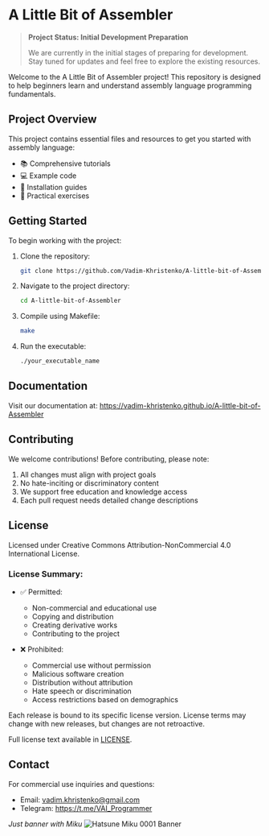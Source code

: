 # A Little Bit of Assembler

> **Project Status: Initial Development Preparation**
> 
> We are currently in the initial stages of preparing for development. Stay tuned for updates and feel free to explore the existing resources.

Welcome to the A Little Bit of Assembler project! This repository is designed to help beginners learn and understand assembly language programming fundamentals.

## Project Overview

This project contains essential files and resources to get you started with assembly language:
- 📚 Comprehensive tutorials
- 💻 Example code
- 🔧 Installation guides
- 📝 Practical exercises

## Getting Started

To begin working with the project:

1. Clone the repository:
   ```bash
   git clone https://github.com/Vadim-Khristenko/A-little-bit-of-Assembler.git
   ```

2. Navigate to the project directory:
   ```bash
   cd A-little-bit-of-Assembler
   ```

3. Compile using Makefile:
   ```bash
   make
   ```

4. Run the executable:
   ```bash
   ./your_executable_name
   ```

## Documentation

Visit our documentation at: https://vadim-khristenko.github.io/A-little-bit-of-Assembler

## Contributing

We welcome contributions! Before contributing, please note:

1. All changes must align with project goals
2. No hate-inciting or discriminatory content
3. We support free education and knowledge access
4. Each pull request needs detailed change descriptions

## License

Licensed under Creative Commons Attribution-NonCommercial 4.0 International License.

### License Summary:
- ✅ Permitted:
  - Non-commercial and educational use
  - Copying and distribution
  - Creating derivative works
  - Contributing to the project
  
- ❌ Prohibited:
  - Commercial use without permission
  - Malicious software creation
  - Distribution without attribution
  - Hate speech or discrimination
  - Access restrictions based on demographics

Each release is bound to its specific license version. License terms may change with new releases, but changes are not retroactive.

Full license text available in [LICENSE](LICENSE).

## Contact

For commercial use inquiries and questions:
- Email: vadim.khristenko@gmail.com
- Telegram: https://t.me/VAI_Programmer

_Just banner with Miku_
![Hatsune Miku 0001 Banner](/book-src/images/1-Banner-Miku.png)